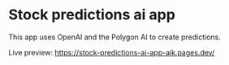 # Stock predictions ai app

This app uses OpenAI and the Polygon AI to create predictions.

Live preview: https://stock-predictions-ai-app-ajk.pages.dev/
